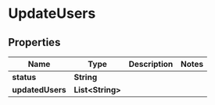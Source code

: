 

# UpdateUsers

## Properties

Name | Type | Description | Notes
------------ | ------------- | ------------- | -------------
**status** | **String** |  | 
**updatedUsers** | **List&lt;String&gt;** |  | 




